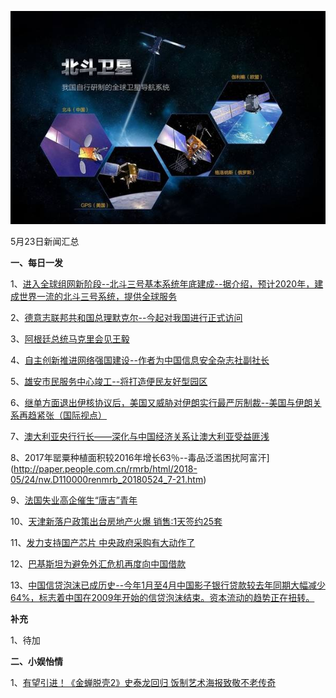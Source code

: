 ![05_22](.\05_23.jpg)

5月23日新闻汇总

**一、每日一发**

1、[进入全球组网新阶段--北斗三号基本系统年底建成--据介绍，预计2020年，建成世界一流的北斗三号系统，提供全球服务](http://paper.people.com.cn/rmrb/html/2018-05/24/nw.D110000renmrb_20180524_7-01.htm)

2、[德意志联邦共和国总理默克尔--今起对我国进行正式访问](http://paper.people.com.cn/rmrb/html/2018-05/24/nw.D110000renmrb_20180524_7-03.htm)

3、[阿根廷总统马克里会见王毅](http://paper.people.com.cn/rmrb/html/2018-05/24/nw.D110000renmrb_20180524_6-03.htm)

4、[自主创新推进网络强国建设--作者为中国信息安全杂志社副社长](http://paper.people.com.cn/rmrb/html/2018-05/24/nw.D110000renmrb_20180524_2-07.htm)

5、[雄安市民服务中心竣工--将打造便民友好型园区](http://paper.people.com.cn/rmrb/html/2018-05/24/nw.D110000renmrb_20180524_6-11.htm)

6、[继单方面退出伊核协议后，美国又威胁对伊朗实行最严厉制裁--美国与伊朗关系再趋紧张（国际视点）](http://paper.people.com.cn/rmrb/html/2018-05/23/nw.D110000renmrb_20180523_3-13.htm)

7、[澳大利亚央行行长——深化与中国经济关系让澳大利亚受益匪浅](http://paper.people.com.cn/rmrb/html/2018-05/24/nw.D110000renmrb_20180524_6-21.htm)

8、2017年罂粟种植面积较2016年增长63％--毒品泛滥困扰阿富汗](http://paper.people.com.cn/rmrb/html/2018-05/24/nw.D110000renmrb_20180524_7-21.htm)

9、[法国失业高企催生“唐吉”青年](http://paper.people.com.cn/rmrb/html/2018-05/24/nw.D110000renmrb_20180524_8-22.htm)

10、[天津新落户政策出台房地产火爆 销售:1天签约25套](http://news.163.com/18/0524/00/DIHIOQH9000187VI.html)

11、[发力支持国产芯片 中央政府采购有大动作了](http://news.163.com/18/0523/09/DIFT5OBD0001875N.html)

12、[巴基斯坦为避免外汇危机再度向中国借款](http://www.ftchinese.com/story/001077710)

13、[中国信贷泡沫已成历史--今年1月至4月中国影子银行贷款较去年同期大幅减少64%，标志着中国在2009年开始的信贷泡沫结束。资本流动的趋势正在扭转。](http://www.ftchinese.com/premium/001077719?exclusive)



**补充**

1、待加



**二、小娱怡情**

1、[有望引进！《金蝉脱壳2》史泰龙回归 饭制艺术海报致敬不老传奇](http://movie.67.com/dyjz/2018/05/23/918749.html)